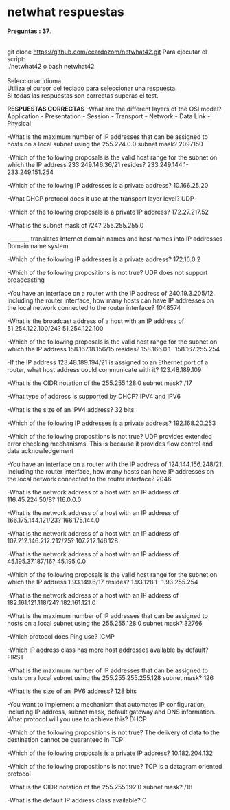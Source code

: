# netwhat respuestas

**Preguntas : 37**.<br/><br/>

git clone https://github.com/ccardozom/netwhat42.git
Para ejecutar el script: <br/>
./netwhat42 o bash netwhat42 <br/><br/>
Seleccionar idioma. <br/>
Utiliza el cursor del teclado para seleccionar una respuesta. <br/>
Si todas las respuestas son correctas superas el test.


**RESPUESTAS CORRECTAS**
-What are the different layers of the OSI model?
Application - Presentation - Session - Transport - Network - Data Link - Physical

-What is the maximum number of IP addresses that can be assigned to hosts on a local subnet using the 255.224.0.0 subnet mask?
2097150

-Which of the following proposals is the valid host range for the subnet on which the IP address 233.249.146.36/21 resides?
233.249.144.1-233.249.151.254

-Which of the following IP addresses is a private address?
10.166.25.20

-What DHCP protocol does it use at the transport layer level?
UDP

-Which of the following proposals is a private IP address?
172.27.217.52

-What is the subnet mask of /24?
255.255.255.0

-_______ translates Internet domain names and host names into IP addresses
Domain name system

-Which of the following IP addresses is a private address?
172.16.0.2

-Which of the following propositions is not true?
UDP does not support broadcasting

-You have an interface on a router with the IP address of 240.19.3.205/12. Including the router interface, how many hosts can have IP addresses on the local network connected to the router interface?
1048574

-What is the broadcast address of a host with an IP address of 51.254.122.100/24?
51.254.122.100

-Which of the following proposals is the valid host range for the subnet on which the IP address 158.167.18.156/15 resides?
158.166.0.1- 158.167.255.254

-If the IP address 123.48.189.194/21 is assigned to an Ethernet port of a router, what host address could communicate with it?
123.48.189.109

-What is the CIDR notation of the 255.255.128.0 subnet mask?
/17

-What type of address is supported by DHCP?
IPV4 and IPV6

-What is the size of an IPV4 address?
32 bits

-Which of the following IP addresses is a private address?
192.168.20.253

-Which of the following propositions is not true?
UDP provides extended error checking mechanisms. This is because it provides flow control and data acknowledgement

-You have an interface on a router with the IP address of 124.144.156.248/21. Including the router interface, how many hosts can have IP addresses on the local network connected to the router interface?
2046

-What is the network address of a host with an IP address of 116.45.224.50/8?
116.0.0.0

-What is the network address of a host with an IP address of 166.175.144.121/23?
166.175.144.0

-What is the network address of a host with an IP address of 107.212.146.212.212/25?
107.212.146.128

-What is the network address of a host with an IP address of 45.195.37.187/16?
45.195.0.0

-Which of the following proposals is the valid host range for the subnet on which the IP address 1.93.149.6/17 resides?
1.93.128.1- 1.93.255.254

-What is the network address of a host with an IP address of 182.161.121.118/24?
182.161.121.0

-What is the maximum number of IP addresses that can be assigned to hosts on a local subnet using the 255.255.128.0 subnet mask?
32766

-Which protocol does Ping use?
ICMP

-Which IP address class has more host addresses available by default?
FIRST

-What is the maximum number of IP addresses that can be assigned to hosts on a local subnet using the 255.255.255.255.128 subnet mask?
126

-What is the size of an IPV6 address?
128 bits

-You want to implement a mechanism that automates IP configuration, including IP address, subnet mask, default gateway and DNS information. What protocol will you use to achieve this?
DHCP

-Which of the following propositions is not true?
The delivery of data to the destination cannot be guaranteed in TCP

-Which of the following proposals is a private IP address?
10.182.204.132

-Which of the following propositions is not true?
TCP is a datagram oriented protocol

-What is the CIDR notation of the 255.255.192.0 subnet mask?
/18

-What is the default IP address class available?
C
